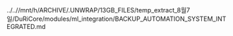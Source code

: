 ../..//mnt/h/ARCHIVE/.UNWRAP/13GB_FILES/temp_extract_8월7일/DuRiCore/modules/ml_integration/BACKUP_AUTOMATION_SYSTEM_INTEGRATED.md